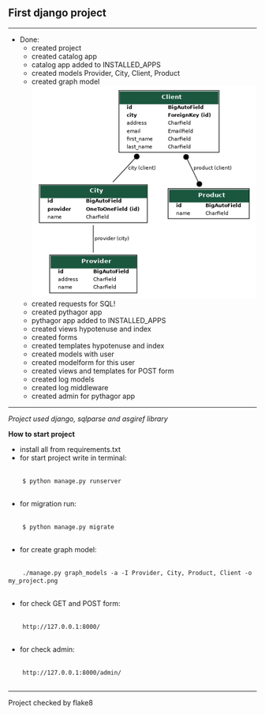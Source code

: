 ##  First django project

--------
* Done:
  * created project
  * created catalog app
  * catalog app added to INSTALLED_APPS
  * created models Provider, City, Client, Product
  * created graph model
  ![my_project.png](my_project.png)
  * created requests for SQL!
  * created pythagor app
  * pythagor app added to INSTALLED_APPS
  * created views hypotenuse and index
  * created forms
  * created templates hypotenuse and index
  * created models with user
  * created modelform for this user
  * created views and templates for POST form
  * created log models
  * created log middleware
  * created admin for pythagor app
--------
_Project used django, sqlparse and asgiref library_


**How to start project**
* install all from requirements.txt
* for start project write in terminal:
```
    
    $ python manage.py runserver
    
```
* for migration run:
```
    
    $ python manage.py migrate
    
```
* for create graph model:
```
    
    ./manage.py graph_models -a -I Provider, City, Product, Client -o my_project.png
    
```
* for check GET and POST form:
```
    
    http://127.0.0.1:8000/
    
```
* for check admin:
```
    
    http://127.0.0.1:8000/admin/
    
```
--------
Project checked by flake8
